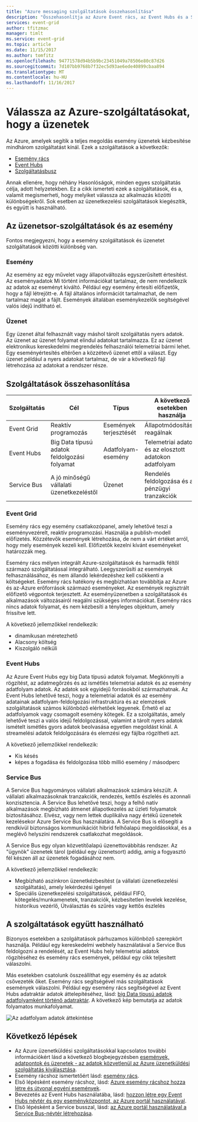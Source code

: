 ```yaml
---
title: "Azure messaging szolgáltatások összehasonlítása"
description: "Összehasonlítja az Azure Event rács, az Event Hubs és a Service Bus. Azt javasolja, hogy melyik szolgáltatás különböző helyzetek kezelésére."
services: event-grid
author: tfitzmac
manager: timlt
ms.service: event-grid
ms.topic: article
ms.date: 11/15/2017
ms.author: tomfitz
ms.openlocfilehash: 94771578d94b5b9bc23451049a78506e80c87d26
ms.sourcegitcommit: 7d107bb9768b7f32ec5d93ae6ede40899cbaa894
ms.translationtype: MT
ms.contentlocale: hu-HU
ms.lasthandoff: 11/16/2017
---
```

# <a name="choose-between-azure-services-that-deliver-messages"></a>Válassza az Azure-szolgáltatásokat, hogy a üzenetek

Az Azure, amelyek segítik a teljes megoldás esemény üzenetek kézbesítése mindhárom szolgáltatást kínál. Ezek a szolgáltatások a következők:

* [Esemény rács](/azure/event-grid/)
* [Event Hubs](/azure/event-hubs/)
* [Szolgáltatásbusz](/azure/service-bus-messaging/)

Annak ellenére, hogy néhány Hasonlóságok, minden egyes szolgáltatás célja, adott helyzetekben. Ez a cikk ismerteti ezek a szolgáltatások, és a, valamit megismerheti, hogy melyiket válassza az alkalmazás közötti különbségekről. Sok esetben az üzenetkezelési szolgáltatások kiegészítik, és együtt is használható.

## <a name="event-vs-message-services"></a>Az üzenetsor-szolgáltatások és az esemény

Fontos megjegyezni, hogy a esemény szolgáltatások és üzenetet szolgáltatások közötti különbség van.

### <a name="event"></a>Esemény

Az esemény az egy művelet vagy állapotváltozás egyszerűsített értesítést. Az eseményadatok Mi történt információkat tartalmaz, de nem rendelkezik az adatok az eseményt kiváltó. Például egy esemény értesíti előfizetők, hogy a fájl létrejött-e. A fájl általános információt tartalmazhat, de nem tartalmaz magát a fájlt. Események általában eseménykezelők segítségével valós idejű indítható el.

### <a name="message"></a>Üzenet

Egy üzenet által felhasznált vagy máshol tárolt szolgáltatás nyers adatok. Az üzenet az üzenet folyamat elindul adatokat tartalmazza. Ez az üzenet elektronikus kereskedelmi megrendelés felhasználói telemetriai bármi lehet. Egy eseményértesítés eltérően a közzétevő üzenet ettől a választ. Egy üzenet például a nyers adatokat tartalmaz, de vár a következő fájl létrehozása az adatokat a rendszer része.

## <a name="comparison-of-services"></a>Szolgáltatások összehasonlítása

| Szolgáltatás | Cél | Típus | A következő esetekben használja |
| ------- | ------- | ---- | ----------- |
| Event Grid | Reaktív programozás | Események terjesztését | Állapotmódosítások reagálnak |
| Event Hubs | Big Data típusú adatok feldolgozási folyamat | Adatfolyam-esemény | Telemetriai adatok és az elosztott adatokon adatfolyam |
| Service Bus | A jó minőségű vállalati üzenetkezeléstől | Üzenet | Rendelés feldolgozása és a pénzügyi tranzakciók |

### <a name="event-grid"></a>Event Grid

Esemény rács egy esemény csatlakozópanel, amely lehetővé teszi a eseményvezérelt, reaktív programozási. Használja a publish-modell előfizetés. Közzétevők események létrehozása, de nem a várt értéket arról, hogy mely események kezeli kell. Előfizetők kezelni kívánt eseményeket határozzák meg.

Esemény rács mélyen integrált Azure-szolgáltatások és harmadik féltől származó szolgáltatással integrálható. Leegyszerűsíti az események felhasználásához, és nem állandó lekérdezéshez kell csökkenti a költségeket. Esemény rács hatékony és megbízhatóan továbbítja az Azure és az-Azure erőforrások származó eseményeket. Az események regisztrált előfizető végpontok terjesztett. Az eseményüzenetben a szolgáltatások és alkalmazások változásairól reagálni szükséges információkat. Esemény rács nincs adatok folyamat, és nem kézbesíti a tényleges objektum, amely frissítve lett.

A következő jellemzőkkel rendelkezik:

* dinamikusan méretezhető
* Alacsony költség
* Kiszolgáló nélküli

### <a name="event-hubs"></a>Event Hubs

Az Azure Event Hubs egy big Data típusú adatok folyamat. Megkönnyíti a rögzítést, az adatmegőrzés és az ismétlés telemetriai adatok és az esemény adatfolyam adatok. Az adatok sok egyidejű forrásokból származhatnak. Az Event Hubs lehetővé teszi, hogy a telemetriai adatok és az esemény adatainak adatfolyam-feldolgozási infrastruktúra és az elemzések szolgáltatások számos különböző elérhetőek legyenek. Érhető el az adatfolyamok vagy csomagolt esemény kötegek. Ez a szolgáltatás, amely lehetővé teszi a valós idejű feldolgozással, valamint a tárolt nyers adatok ismételt ismétlés gyors adatok beolvasása egyetlen megoldást kínál. A streamelési adatok feldolgozására és elemzési egy fájlba rögzítheti azt.

A következő jellemzőkkel rendelkezik:

* Kis késés
* képes a fogadása és feldolgozása több millió esemény / másodperc

### <a name="service-bus"></a>Service Bus

A Service Bus hagyományos vállalati alkalmazások számára készült. A vállalati alkalmazásoknak tranzakciók, rendezés, kettős észlelés és azonnali konzisztencia. A Service Bus lehetővé teszi, hogy a felhő natív alkalmazások megbízható átmenet állapotkezelés az üzleti folyamatok biztosításához. Elvész, vagy nem lettek duplikálva nagy értékű üzenetek kezelésekor Azure Service Bus használatára. A Service Bus is elősegíti a rendkívül biztonságos kommunikációt hibrid felhőalapú megoldásokkal, és a meglévő helyszíni rendszerek csatlakozhat megoldások.

A Service Bus egy olyan közvetítőalapú üzenettovábbítás rendszer. Az "ügynök" üzenetek tárol (például egy üzenetsort) addig, amíg a fogyasztó fél készen áll az üzenetek fogadásához nem.

A következő jellemzőkkel rendelkezik:

* Megbízható aszinkron üzenetkézbesítést (a vállalati üzenetkezelési szolgáltatás), amely lekérdezési igényel
* Speciális üzenetkezelési szolgáltatások, például FIFO, kötegelés/munkamenetek, tranzakciók, kézbesítetlen levelek kezelése, historikus vezérlő, Útválasztás és szűrés vagy kettős észlelés

## <a name="use-the-services-together"></a>A szolgáltatások együtt használható

Bizonyos esetekben a szolgáltatások párhuzamos különböző szerepkört használja. Például egy kereskedelmi webhely használatával a Service Bus feldolgozni a rendelését, az Event Hubs hely telemetriai adatok rögzítéséhez és esemény rács események, például egy cikk teljesített válaszolni.

Más esetekben csatolunk összeállíthat egy esemény és az adatok csővezeték őket. Esemény rács segítségével más szolgáltatások események válaszolni. Például egy esemény rács segítségével az Event Hubs adatraktár adatok áttelepítéséhez, lásd: [big Data típusú adatok adatfolyamként történő adatraktár](event-grid-event-hubs-integration.md). A következő kép bemutatja az adatok folyamatos munkafolyamat.

![Az adatfolyam adatok áttekintése](./media/compare-messaging-services/overview.png)

## <a name="next-steps"></a>Következő lépések

* Az Azure üzenetküldési szolgáltatásokkal kapcsolatos további információkért lásd a következő blogbejegyzésben [események, adatpontok és üzenetek - az adatok közvetlenül az Azure üzenetküldési szolgáltatás kiválasztása](https://azure.microsoft.com/blog/events-data-points-and-messages-choosing-the-right-azure-messaging-service-for-your-data/).
* Esemény rácshoz ismertetőért lásd: [esemény rács](overview.md).
* Első lépésként esemény rácshoz, lásd: [Azure esemény rácshoz hozza létre és útvonal egyéni események](custom-event-quickstart.md).
* Bevezetés az Event Hubs használatába, lásd: [hozzon létre egy Event Hubs névtér és egy eseményközpontot, az Azure portál használatával](../event-hubs/event-hubs-create.md).
* Első lépésként a Service busszal, lásd: [az Azure portál használatával a Service Bus-névtér létrehozása](../service-bus-messaging/service-bus-create-namespace-portal.md).